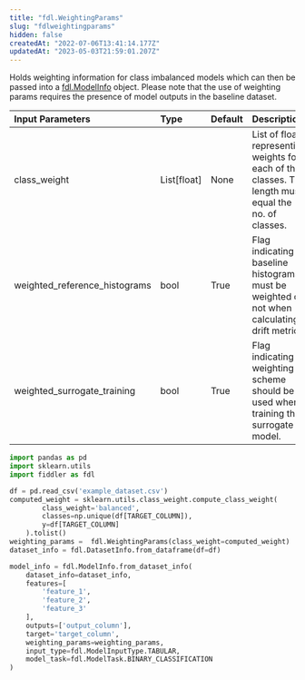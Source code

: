 ```yaml
---
title: "fdl.WeightingParams"
slug: "fdlweightingparams"
hidden: false
createdAt: "2022-07-06T13:41:14.177Z"
updatedAt: "2023-05-03T21:59:01.207Z"
---
```

Holds weighting information for class imbalanced models which can then be passed into a [fdl.ModelInfo](/reference/fdlmodelinfo) object. Please note that the use of weighting params requires the presence of model outputs in the baseline dataset.

| Input Parameters              | Type        | Default | Description                                                                                            |
| :---------------------------- | :---------- | :------ | :----------------------------------------------------------------------------------------------------- |
| class_weight                  | List[float] | None    | List of floats representing weights for each of the classes. The length must equal the no. of classes. |
| weighted_reference_histograms | bool        | True    | Flag indicating if baseline histograms must be weighted or not when calculating drift metrics.         |
| weighted_surrogate_training   | bool        | True    | Flag indicating if weighting scheme should be used when training the surrogate model.                  |

```python Usage
import pandas as pd
import sklearn.utils
import fiddler as fdl

df = pd.read_csv('example_dataset.csv')
computed_weight = sklearn.utils.class_weight.compute_class_weight(
        class_weight='balanced',
        classes=np.unique(df[TARGET_COLUMN]),
        y=df[TARGET_COLUMN]
    ).tolist()
weighting_params =  fdl.WeightingParams(class_weight=computed_weight)
dataset_info = fdl.DatasetInfo.from_dataframe(df=df)

model_info = fdl.ModelInfo.from_dataset_info(
    dataset_info=dataset_info,
    features=[
        'feature_1',
        'feature_2',
        'feature_3'
    ],
    outputs=['output_column'],
    target='target_column',
    weighting_params=weighting_params,
    input_type=fdl.ModelInputType.TABULAR,
    model_task=fdl.ModelTask.BINARY_CLASSIFICATION
)
```